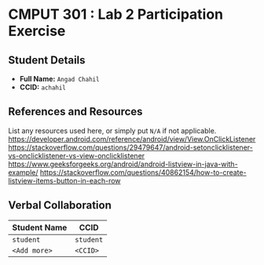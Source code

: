 # CMPUT 301 : Lab 2 Participation Exercise

## Student Details

- **Full Name:** `Angad Chahil`
- **CCID:** `achahil`

## References and Resources

List any resources used here, or simply put `N/A` if not applicable.
https://developer.android.com/reference/android/view/View.OnClickListener
https://stackoverflow.com/questions/29479647/android-setonclicklistener-vs-onclicklistener-vs-view-onclicklistener
https://www.geeksforgeeks.org/android/android-listview-in-java-with-example/
https://stackoverflow.com/questions/40862154/how-to-create-listview-items-button-in-each-row

## Verbal Collaboration

| Student Name | CCID      |
| ------------ | --------- |
| `student`    | `student` |
| `<Add more>` | `<CCID>`  |
